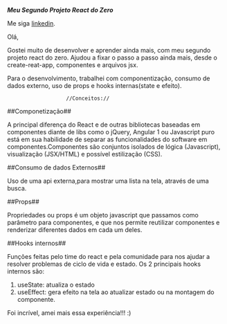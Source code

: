***Meu Segundo Projeto React do Zero***

Me siga [linkedin](https://www.linkedin.com/in/samanta-roberta-da-silva).


Olá,

Gostei muito de desenvolver e aprender ainda mais, com meu segundo projeto react do zero.
Ajudou a fixar o passo a passo ainda mais, desde o create-reat-app, componentes e arquivos jsx.

Para o desenvolvimento, trabalhei com componentização, consumo de dados externo, uso de props e hooks internas(state e efeito). 

                       //Conceitos://

##Componetização##

A principal diferença do React e de outras bibliotecas baseadas em componentes diante de libs como o jQuery, Angular 1 ou Javascript puro está em sua habilidade de separar as funcionalidades do software em componentes.Componentes são conjuntos isolados de lógica (Javascript), visualização (JSX/HTML) e possível estilização (CSS).


##Consumo de dados Externos##

Uso de uma api externa,para mostrar uma lista na tela, através de uma busca.


##Props##

Propriedades ou props é um objeto javascript que passamos como parâmetro para componentes, e que nos permite reutilizar componentes e renderizar diferentes dados em cada um deles.

##Hooks internos##

Funções feitas pelo time do react e pela comunidade para nos ajudar a resolver problemas de ciclo de vida e estado.
Os 2 principais hooks internos são:

1) useState: atualiza o estado
2) useEffect: gera efeito na tela ao atualizar estado ou na montagem do componente.


Foi incrível, amei mais essa experiência!!! :)